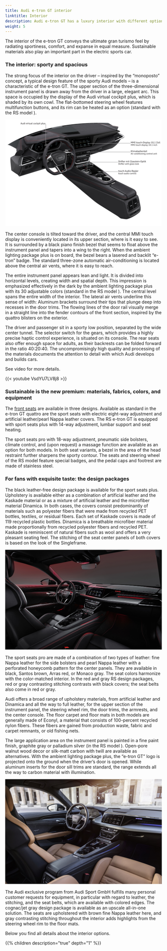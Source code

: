 ```yaml
---
title: Audi e-tron GT interior
linktitle: Interior
description: Audi e-tron GT has a luxury interior with different options in seats and design.
weight: 5
---
```


The interior of the e-tron GT conveys the ultimate gran turismo feel by radiating sportiness, comfort, and expanse in equal measure. Sustainable materials also play an important part in the electric sports car.

### The interior: sporty and spacious

The strong focus of the interior on the driver – inspired by the “monoposto” concept, a typical design feature of the sporty Audi models – is a characteristic of the e-tron GT. The upper section of the three-dimensional instrument panel is drawn away from the driver in a large, elegant arc. This space is occupied by the display of the Audi virtual cockpit plus, which is shaded by its own cowl. The flat-bottomed steering wheel features multifunction buttons, and its rim can be heated as an option (standard with the RS model ).

![Monoposto](monoposto.jpg "Monoposto concept")

The center console is tilted toward the driver, and the central MMI touch display is conveniently located in its upper section, where is it easy to see. It is surrounded by a black piano finish bezel that seems to float above the instrument panel and tapers into a wing to the right. When the ambient lighting package plus is on board, the bezel bears a lasered and backlit “e-tron” badge. The standard three-zone automatic air-conditioning is located above the central air vents, where it is easy to reach.

The entire instrument panel appears lean and light. It is divided into horizontal levels, creating width and spatial depth. This impression is emphasized effectively in the dark by the ambient lighting package plus with its 30 adjustable colors (standard in the RS model ). The central level spans the entire width of the interior. The lateral air vents underline this sense of width: Aluminum brackets surround their tips that plunge deep into recesses in the door trims. The flowing lines of the door rail visually merge in a straight line into the fender contours of the front section, inspired by the quattro blisters on the exterior. 

The driver and passenger sit in a sporty low position, separated by the wide center tunnel. The selector switch for the gears, which provides a highly precise haptic control experience, is situated on its console. The rear seats also offer enough space for adults, as their backrests can be folded forward in the ratio 40:20:40. The uncompromisingly high quality and processing of the materials documents the attention to detail with which Audi develops and builds cars.

See video for more details.

{{< youtube VsdYU7LV8j8 >}}

### Sustainable is the new premium: materials, fabrics, colors, and equipment

The [front seats](seats) are available in three designs. Available as standard in the e-tron GT quattro are the sport seats with electric eight-way adjustment and artificial leather/pearl Nappa leather covers. The RS e-tron GT is equipped with sport seats plus with 14-way adjustment, lumbar support and seat heating.

The sport seats pro with 18-way adjustment, pneumatic side bolsters, climate control, and (upon request) a massage function are available as an option for both models. In both seat variants, a bezel in the area of the head restraint further sharpens the sporty contour. The seats and steering wheel of the RS model feature special badges, and the pedal caps and footrest are made of stainless steel.

### For fans with exquisite taste: the design packages

The black leather-free design package is available for the sport seats plus. Upholstery is available either as a combination of artificial leather and the Kaskade material or as a mixture of artificial leather and the microfiber material Dinamica. In both cases, the covers consist predominantly of materials such as polyester fibers that were made from recycled PET bottles, textiles, or residual fibers. Each set of Kaskade covers is made of 119 recycled plastic bottles. Dinamica is a breathable microfiber material made proportionally from recycled polyester fibers and recycled PET. Kaskade is reminiscent of natural fibers such as wool and offers a very pleasant seating feel. The stitching of the seat center panels of both covers is based on the look of the Singleframe.

![RS design package](interiormaterials/interior_PEF_1.jpg "RS design package red with carbon inlays and interior lighnting") 

The sport seats pro are made of a combination of two types of leather: fine Nappa leather for the side bolsters and pearl Nappa leather with a perforated honeycomb pattern for the center panels. They are available in black, Santos brown, Arras red, or Monaco gray. The seat colors harmonize with the color-matched interior. In the red and gray RS design packages, red or gray contrasting stitching contrasts with black covers; the seat belts also come in red or gray.

Audi offers a broad range of upholstery materials, from artificial leather and Dinamica and all the way to full leather, for the upper section of the instrument panel, the steering wheel rim, the door trims, the armrests, and the center console. The floor carpet and floor mats in both models are generally made of Econyl, a material that consists of 100-percent recycled nylon fibers. These fibers are gained from production waste, fabric and carpet remnants, or old fishing nets.

The large application area on the instrument panel is painted in a fine paint finish, graphite gray or palladium silver (in the RS model ). Open-pore walnut wood decor or silk-matt carbon with twill are available as alternatives. With the ambient lighting package plus, the “e-tron GT” logo is projected onto the ground when the driver’s door is opened. While aluminum inserts for the door sill trims are standard, the range extends all the way to carbon material with illumination.

![Standard seats](interior.jpg "Audi RS e-tron GT with Audi exclusive interior. Photo by Auditography")

The Audi exclusive program from Audi Sport GmbH fulfills many personal customer requests for equipment, in particular with regard to leather, the stitching, and the seat belts, which are available with colored edges. The cognac/jet gray design package is available as an upscale all-in-one solution. The seats are upholstered with brown fine Nappa leather here, and gray contrasting stitching throughout the interior adds highlights from the steering wheel rim to the floor mats.

Below you find all details about the interior options.

{{% children description="true" depth="1" %}}
